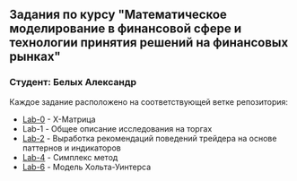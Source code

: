 ## Задания по курсу "Математическое моделирование в финансовой сфере и технологии принятия решений на финансовых рынках"
### Студент: Белых Александр
Каждое задание расположено на соответствующей ветке репозитория:
* [Lab-0](https://github.com/jerraxixo/math_modeling/tree/lab-0) - X-Матрица 
* Lab-1 - Общее описание исследования на торгах
* [Lab-2](https://github.com/jerraxixo/math_modeling/tree/lab-2) - Выработка рекомендаций поведений трейдера на основе паттернов и индикаторов
* [Lab-4](https://github.com/jerraxixo/math_modeling/tree/lab-4) - Симплекс метод
* [Lab-6](https://github.com/jerraxixo/math_modeling/tree/lab-6) - Модель Хольта-Уинтерса
